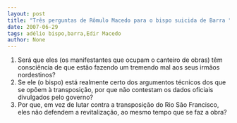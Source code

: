 ```yaml
---
layout: post
title: "Três perguntas de Rômulo Macedo para o bispo suicida de Barra "
date: 2007-06-29
tags: adélio bispo,barra,Edir Macedo
author: None
---
```


1) Ser&aacute; que eles (os manifestantes que ocupam o canteiro de obras) t&ecirc;m consci&ecirc;ncia de que est&atilde;o fazendo um tremendo mal aos seus irm&atilde;os nordestinos? 
2) Se ele (o bispo) est&aacute; realmente certo dos argumentos t&eacute;cnicos dos que se op&otilde;em &agrave; transposi&ccedil;&atilde;o, por que n&atilde;o contestam os dados oficiais divulgados pelo governo? 
3) Por que, em vez de lutar contra a transposi&ccedil;&atilde;o do Rio S&atilde;o Francisco, eles n&atilde;o defendem a revitaliza&ccedil;&atilde;o, ao mesmo tempo que se faz a obra?
 